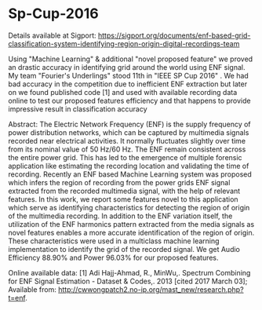 # Sp-Cup-2016

Details available at Sigport: https://sigport.org/documents/enf-based-grid-classification-system-identifying-region-origin-digital-recordings-team

Using "Machine Learning" & additional "novel proposed feature" we proved an drastic accuracy in identifying grid around the world using ENF signal. My team "Fourier's Underlings" stood 11th in "IEEE SP Cup 2016" . We had bad accuracy in the competition due to inefficient ENF extraction but later on we found published code [1] and used with available recording data online to test our proposed features efficiency and that happens to provide impressive result in classification accuracy

Abstract: The Electric Network Frequency (ENF) is the supply frequency of power distribution networks, which can be captured by multimedia signals recorded near electrical activities. It normally fluctuates slightly over time from its nominal value of 50 Hz/60 Hz. The ENF remain consistent across the entire power grid. This has led to the emergence of multiple forensic application like estimating the recording location and validating the time of recording. Recently an ENF based Machine Learning system was proposed which infers the region of recording from the power grids ENF signal extracted from the recorded multimedia signal, with the help of relevant features.
In this work, we report some features novel to this application which serve as identifying characteristics for detecting the region of origin of the multimedia recording. In addition to the ENF variation itself, the utilization of the ENF harmonics pattern extracted from the media signals as novel features enables a more accurate identification of the region of origin. These characteristics were used in a multiclass machine learning implementation to identify the grid of the recorded signal. We get Audio Efficiency 88.90% and Power 96.03% for our proposed features.

Online available data: 
[1] Adi Hajj-Ahmad, R., MinWu,. Spectrum Combining for ENF Signal Estimation - Dataset & Codes,. 2013 [cited 2017 March 03]; Available from: http://cwwongpatch2.no-ip.org/mast_new/research.php?t=enf.

